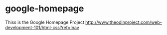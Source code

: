 # google-homepage
Thiss is the Google Homepage Project
http://www.theodinproject.com/web-development-101/html-css?ref=lnav
